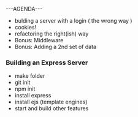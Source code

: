 ---AGENDA---

- bulding a server with a login ( the wrong way )
- cookies!
- refactoring the right(ish) way
- Bonus: Middleware 
- Bonus: Adding a 2nd set of data


### Building an Express Server

- make folder
- git init
- npm init
- install express
- install ejs (template engines)
- start and build other features
